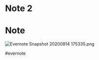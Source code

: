 # Note 2

# Note

![Evernote Snapshot 20200814 175335.png](https://res.craft.do/user/full/63534923-d6b9-bddc-93d1-c854ccf112a8/doc/DC979D48-C4DA-4959-A415-3BC888AFF3E6/24DF1EB7-C274-4731-8D22-647228B35F2E_2/Evernote%20Snapshot%2020200814%20175335.png)

\#evernote

